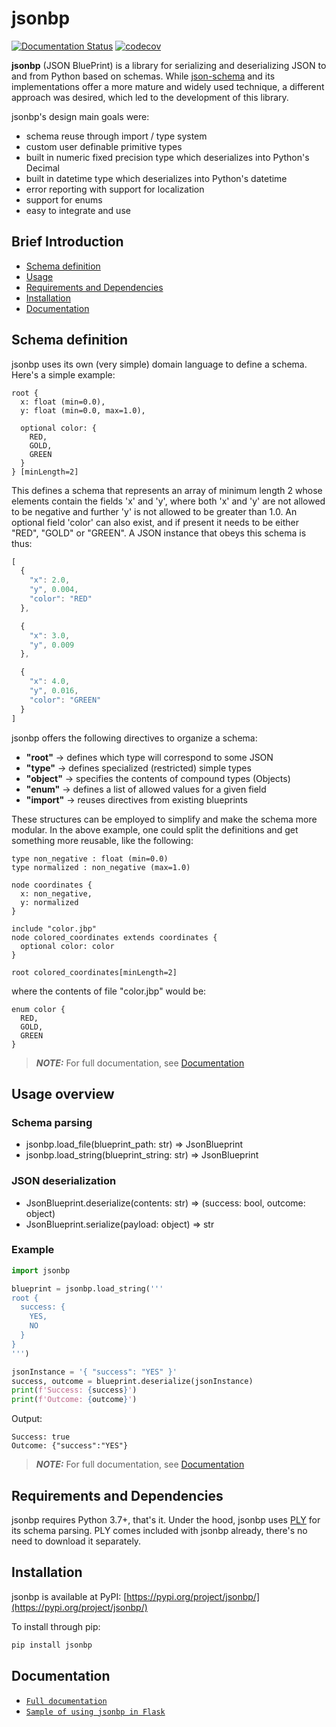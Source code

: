 
# jsonbp

[![Documentation Status](https://readthedocs.org/projects/jsonbp/badge/?version=latest)](http://jsonbp.readthedocs.io/?badge=latest)
[![codecov](https://codecov.io/github/vottini/jsonbp/graph/badge.svg?token=N2H2WJ0SC5)](https://codecov.io/github/vottini/jsonbp)

**jsonbp** (JSON BluePrint) is a library for serializing and deserializing JSON
to and from Python based on schemas. While [json-schema][json_schema] and its
implementations offer a more mature and widely used technique, a different
approach was desired, which led to the development of this library.

jsonbp's design main goals were:
- schema reuse through import / type system
- custom user definable primitive types
- built in numeric fixed precision type which deserializes into Python's Decimal
- built in datetime type which deserializes into Python's datetime
- error reporting with support for localization
- support for enums
- easy to integrate and use

## Brief Introduction
 - [Schema definition](#schema-definition)
 - [Usage](#usage)
 - [Requirements and Dependencies](#requirements-and-dependencies)
 - [Installation](#installation)
 - [Documentation](#documentation)

## Schema definition

jsonbp uses its own (very simple) domain language to define a schema.
Here's a simple example:

```
root {
  x: float (min=0.0),
  y: float (min=0.0, max=1.0),

  optional color: {
    RED,
    GOLD,
    GREEN
  }
} [minLength=2]
```

This defines a schema that represents an array of minimum length 2 whose
elements contain the fields 'x' and 'y', where both 'x' and 'y' are not
allowed to be negative and further 'y' is not allowed to be greater than 1.0.
An optional field 'color' can also exist, and if present it needs to be either
"RED", "GOLD" or "GREEN". A JSON instance that obeys this schema is thus:

```js
[
  {
    "x": 2.0,
    "y", 0.004,
    "color": "RED"
  },

  {
    "x": 3.0,
    "y", 0.009
  },

  {
    "x": 4.0,
    "y", 0.016,
    "color": "GREEN"
  }
]
```

jsonbp offers the following directives to organize a schema:
- **"root"** -> defines which type will correspond to some JSON
- **"type"** -> defines specialized (restricted) simple types
- **"object"** -> specifies the contents of compound types (Objects)
- **"enum"** -> defines a list of allowed values for a given field
- **"import"** -> reuses directives from existing blueprints

These structures can be employed to simplify and make the schema more
modular. In the above example, one could split the definitions and get
something more reusable, like the following:

```
type non_negative : float (min=0.0)
type normalized : non_negative (max=1.0)

node coordinates {
  x: non_negative,
  y: normalized
}

include "color.jbp"
node colored_coordinates extends coordinates {
  optional color: color
}

root colored_coordinates[minLength=2]
```

where the contents of file "color.jbp" would be:

```
enum color {
  RED,
  GOLD,
  GREEN
}
```

> **_NOTE:_**  For full documentation, see [Documentation](#documentation)

## Usage overview

### Schema parsing

- jsonbp.load\_file(blueprint\_path: str) => JsonBlueprint
- jsonbp.load\_string(blueprint\_string: str) => JsonBlueprint

### JSON deserialization

- JsonBlueprint.deserialize(contents: str) => (success: bool, outcome: object)
- JsonBlueprint.serialize(payload: object) => str

### Example

```py
import jsonbp

blueprint = jsonbp.load_string('''
root {
  success: {
    YES,
    NO
  }
}
''')

jsonInstance = '{ "success": "YES" }'
success, outcome = blueprint.deserialize(jsonInstance)
print(f'Success: {success}')
print(f'Outcome: {outcome}')
```

Output:

```
Success: true
Outcome: {"success":"YES"}
```

> **_NOTE:_**  For full documentation, see [Documentation](#documentation)

## Requirements and Dependencies

jsonbp requires Python 3.7+, that's it.
Under the hood, jsonbp uses [PLY][ply] for its schema parsing. PLY comes
included with jsonbp already, there's no need to download it separately.

## Installation

jsonbp is available at PyPI:  [https://pypi.org/project/jsonbp/](https://pypi.org/project/jsonbp/)

To install through pip:
```bash
pip install jsonbp
```

## Documentation

- [`Full documentation`](https://jsonbp.readthedocs.io/en/latest/)
- [`Sample of using jsonbp in Flask`](https://github.com/vottini/sample-jsonbp-flask)

[//]: References
   [json_schema]: <https://json-schema.org/>
   [ply]: <https://www.dabeaz.com/ply/>


